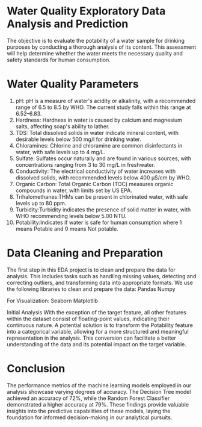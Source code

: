 # Water Quality Exploratory Data Analysis and Prediction
The objective is to evaluate the potability of a water sample for drinking purposes by conducting a thorough analysis of its content. This assessment will help determine whether the water meets the necessary quality and safety standards for human consumption.

# Water Quality Parameters
1. pH: pH is a measure of water's acidity or alkalinity, with a recommended range of 6.5 to 8.5 by WHO. The current study falls within this range at 6.52–6.83.
2. Hardness: Hardness in water is caused by calcium and magnesium salts, affecting soap's ability to lather.
3. TDS: Total dissolved solids in water indicate mineral content, with desirable levels below 500 mg/l for drinking water.
4. Chloramines: Chlorine and chloramine are common disinfectants in water, with safe levels up to 4 mg/L.
5. Sulfate: Sulfates occur naturally and are found in various sources, with concentrations ranging from 3 to 30 mg/L in freshwater.
6. Conductivity: The electrical conductivity of water increases with dissolved solids, with recommended levels below 400 μS/cm by WHO.
7. Organic Carbon: Total Organic Carbon (TOC) measures organic compounds in water, with limits set by US EPA.
8. Trihalomethanes:THMs can be present in chlorinated water, with safe levels up to 80 ppm.
9. Turbidity:Turbidity indicates the presence of solid matter in water, with WHO recommending levels below 5.00 NTU.
10. Potability:Indicates if water is safe for human consumption where 1 means Potable and 0 means Not potable.

# Data Cleaning and Preparation
The first step in this EDA project is to clean and prepare the data for analysis. This includes tasks such as handling missing values, detecting and correcting outliers, and transforming data into appropriate formats.
We use the following libraries to clean and prepare the data:
Pandas
Numpy

For Visualization:
Seaborn
Matplotlib

Initial Analysis
With the exception of the target feature, all other features within the dataset consist of floating-point values, indicating their continuous nature. 
A potential solution is to transform the Potability feature into a categorical variable, allowing for a more structured and meaningful representation in the analysis. 
This conversion can facilitate a better understanding of the data and its potential impact on the target variable.

# Conclusion
The performance metrics of the machine learning models employed in our analysis showcase varying degrees of accuracy. The Decision Tree model achieved an accuracy of 72%, while the Random Forest Classifier demonstrated a higher accuracy at 79%. 
These findings provide valuable insights into the predictive capabilities of these models, laying the foundation for informed decision-making in our analytical pursuits.



